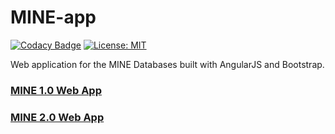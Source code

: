 # MINE-app
[![Codacy Badge](https://api.codacy.com/project/badge/Grade/333228350a9340ea8cbc4b7248f38c11)](https://www.codacy.com/app/JamesJeffryes/MINE-app?utm_source=github.com&amp;utm_medium=referral&amp;utm_content=JamesJeffryes/MINE-app&amp;utm_campaign=Badge_Grade)
[![License: MIT](https://img.shields.io/badge/License-MIT-yellow.svg)](https://opensource.org/licenses/MIT)

Web application for the MINE Databases built with AngularJS and Bootstrap.

### [MINE 1.0 Web App](http://minedatabase.mcs.anl.gov)

### [MINE 2.0 Web App](https://minedatabase.ci.northwestern.edu)
